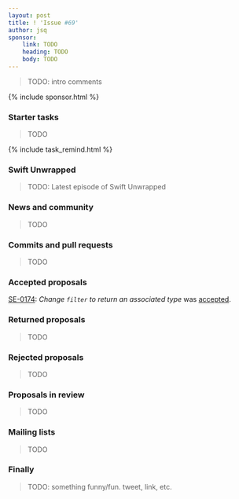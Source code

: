 ```yaml
---
layout: post
title: ! 'Issue #69'
author: jsq
sponsor:
    link: TODO
    heading: TODO
    body: TODO
---
```


> TODO: intro comments

<!--excerpt-->

{% include sponsor.html %}

### Starter tasks

> TODO

{% include task_remind.html %}

### Swift Unwrapped

> TODO: Latest episode of Swift Unwrapped

### News and community

> TODO

### Commits and pull requests

> TODO

### Accepted proposals

[SE-0174](https://github.com/apple/swift-evolution/blob/master/proposals/0174-filter-range-replaceable.md): *Change `filter` to return an associated type* was [accepted](https://lists.swift.org/pipermail/swift-evolution-announce/2017-May/000374.html).

### Returned proposals

> TODO

### Rejected proposals

> TODO

### Proposals in review

> TODO

### Mailing lists

> TODO

### Finally

> TODO: something funny/fun. tweet, link, etc.
